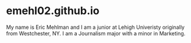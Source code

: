 # emehl02.github.io
My name is Eric Mehlman and I am a junior at Lehigh Univeristy originally from Westchester, NY. I am a Journalism major with a minor in Marketing.
